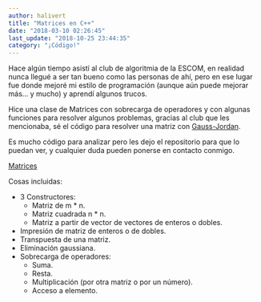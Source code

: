 ```yaml
---
author: halivert
title: "Matrices en C++"
date: "2018-03-10 02:26:45"
last_update: "2018-10-25 23:44:35"
category: "¡Código!"
---
```


Hace algún tiempo asistí al club de algoritmia de la ESCOM, en realidad nunca
llegué a ser tan bueno como las personas de ahí, pero en ese lugar fue donde
mejoré mi estilo de programación (aunque aún puede mejorar más... y mucho) y
aprendí algunos trucos.

<!-- Seguir leyendo -->

Hice una clase de Matrices con sobrecarga de operadores y con algunas funciones
para resolver algunos problemas, gracias al club que les mencionaba, sé el
código para resolver una matriz con [Gauss-Jordan][1].

Es mucho código para analizar pero les dejo el repositorio para que lo puedan
ver, y cualquier duda pueden ponerse en contacto conmigo.

[Matrices][2]

Cosas incluidas:

- 3 Constructores:
  - Matriz de m \* n.
  - Matriz cuadrada n \* n.
  - Matriz a partir de vector de vectores de enteros o dobles.
- Impresión de matriz de enteros o de dobles.
- Transpuesta de una matriz.
- Eliminación gaussiana.
- Sobrecarga de operadores:
  - Suma.
  - Resta.
  - Multiplicación (por otra matriz o por un número).
  - Acceso a elemento.

[1]: https://es.wikipedia.org/wiki/Eliminación_de_Gauss-Jordan
[2]: https://github.com/halivert/hali-matrices
